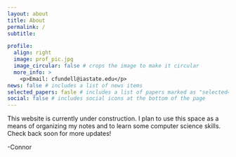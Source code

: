 ```yaml
---
layout: about
title: About
permalink: /
subtitle:  

profile:
  align: right
  image: prof_pic.jpg
  image_circular: false # crops the image to make it circular
  more_info: >
    <p>Email: cfundell@iastate.edu</p>
news: false # includes a list of news items
selected_papers: fasle # includes a list of papers marked as "selected={true}"
social: false # includes social icons at the bottom of the page
---
```


This website is currently under construction. I plan to use this space as a means of organizing my notes and to learn some computer science skills. Check back soon for more updates!

-Connor
